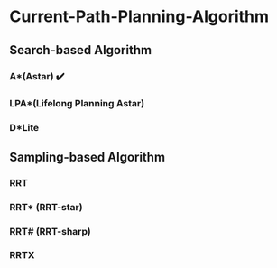 # Current-Path-Planning-Algorithm

## Search-based Algorithm
###  A*(Astar)  :heavy_check_mark:
###  LPA*(Lifelong Planning Astar)
###  D*Lite 

## Sampling-based Algorithm
### RRT
### RRT* (RRT-star)
### RRT# (RRT-sharp)
### RRTX 
